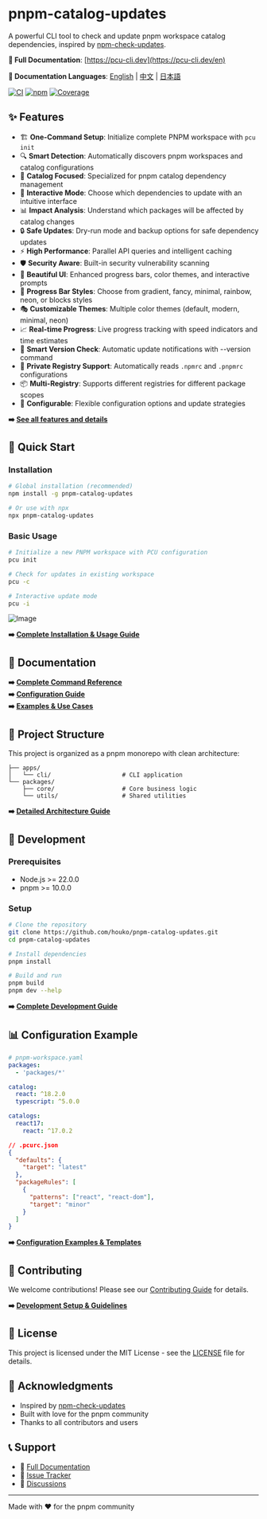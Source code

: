 # pnpm-catalog-updates

A powerful CLI tool to check and update pnpm workspace catalog dependencies,
inspired by
[npm-check-updates](https://github.com/raineorshine/npm-check-updates).

**📖 Full Documentation**: [https://pcu-cli.dev](https://pcu-cli.dev/en)

**📖 Documentation Languages**: [English](README.md) | [中文](README.zh-CN.md) |
[日本語](README.ja.md)

[![CI](https://img.shields.io/github/actions/workflow/status/houko/pnpm-catalog-updates/ci.yml?label=CI&logo=github)](https://github.com/houko/pnpm-catalog-updates/actions)
[![npm](https://img.shields.io/npm/v/pnpm-catalog-updates)](https://www.npmjs.com/package/pnpm-catalog-updates)
[![Coverage](https://img.shields.io/coveralls/github/houko/pnpm-catalog-updates/main)](https://coveralls.io/github/houko/pnpm-catalog-updates)

## ✨ Features

- 🏗️ **One-Command Setup**: Initialize complete PNPM workspace with `pcu init`
- 🔍 **Smart Detection**: Automatically discovers pnpm workspaces and catalog
  configurations
- 🎯 **Catalog Focused**: Specialized for pnpm catalog dependency management
- 🚀 **Interactive Mode**: Choose which dependencies to update with an intuitive
  interface
- 📊 **Impact Analysis**: Understand which packages will be affected by catalog
  changes
- 🔒 **Safe Updates**: Dry-run mode and backup options for safe dependency
  updates
- ⚡ **High Performance**: Parallel API queries and intelligent caching
- 🛡️ **Security Aware**: Built-in security vulnerability scanning
- 🎨 **Beautiful UI**: Enhanced progress bars, color themes, and interactive
  prompts
- 🌈 **Progress Bar Styles**: Choose from gradient, fancy, minimal, rainbow,
  neon, or blocks styles
- 🎭 **Customizable Themes**: Multiple color themes (default, modern, minimal,
  neon)
- 📈 **Real-time Progress**: Live progress tracking with speed indicators and
  time estimates
- 🔄 **Smart Version Check**: Automatic update notifications with --version
  command
- 🔐 **Private Registry Support**: Automatically reads `.npmrc` and `.pnpmrc`
  configurations
- 📦 **Multi-Registry**: Supports different registries for different package
  scopes
- 🔧 **Configurable**: Flexible configuration options and update strategies

**➡️ [See all features and details](https://pcu-cli.dev/en)**

## 🚀 Quick Start

### Installation

```bash
# Global installation (recommended)
npm install -g pnpm-catalog-updates

# Or use with npx
npx pnpm-catalog-updates
```

### Basic Usage

```bash
# Initialize a new PNPM workspace with PCU configuration
pcu init

# Check for updates in existing workspace
pcu -c

# Interactive update mode
pcu -i
```

![Image](https://github.com/user-attachments/assets/f05a970e-c58c-44f1-b3f1-351ae30b4a35)

**➡️ [Complete Installation & Usage Guide](https://pcu-cli.dev/en/quickstart)**

## 📖 Documentation

**➡️ [Complete Command Reference](https://pcu-cli.dev/en/command-reference)**  
**➡️ [Configuration Guide](https://pcu-cli.dev/en/configuration)**  
**➡️ [Examples & Use Cases](https://pcu-cli.dev/en/examples)**

## 📁 Project Structure

This project is organized as a pnpm monorepo with clean architecture:

```text
├── apps/
│   └── cli/                    # CLI application
└── packages/
    ├── core/                   # Core business logic
    └── utils/                  # Shared utilities
```

**➡️ [Detailed Architecture Guide](https://pcu-cli.dev/en/development)**

## 🧪 Development

### Prerequisites

- Node.js >= 22.0.0
- pnpm >= 10.0.0

### Setup

```bash
# Clone the repository
git clone https://github.com/houko/pnpm-catalog-updates.git
cd pnpm-catalog-updates

# Install dependencies
pnpm install

# Build and run
pnpm build
pnpm dev --help
```

**➡️ [Complete Development Guide](https://pcu-cli.dev/en/development)**

## 📊 Configuration Example

```yaml
# pnpm-workspace.yaml
packages:
  - 'packages/*'

catalog:
  react: ^18.2.0
  typescript: ^5.0.0

catalogs:
  react17:
    react: ^17.0.2
```

```json
// .pcurc.json
{
  "defaults": {
    "target": "latest"
  },
  "packageRules": [
    {
      "patterns": ["react", "react-dom"],
      "target": "minor"
    }
  ]
}
```

**➡️ [Configuration Examples & Templates](https://pcu-cli.dev/en/examples)**

## 🤝 Contributing

We welcome contributions! Please see our [Contributing Guide](CONTRIBUTING.md)
for details.

**➡️ [Development Setup & Guidelines](https://pcu-cli.dev/en/development)**

## 📄 License

This project is licensed under the MIT License - see the [LICENSE](LICENSE) file
for details.

## 🙏 Acknowledgments

- Inspired by
  [npm-check-updates](https://github.com/raineorshine/npm-check-updates)
- Built with love for the pnpm community
- Thanks to all contributors and users

## 📞 Support

- 📖 [Full Documentation](https://pcu-cli.dev/en)
- 🐛 [Issue Tracker](https://github.com/houko/pnpm-catalog-updates/issues)
- 💬 [Discussions](https://github.com/houko/pnpm-catalog-updates/discussions)

---

Made with ❤️ for the pnpm community
